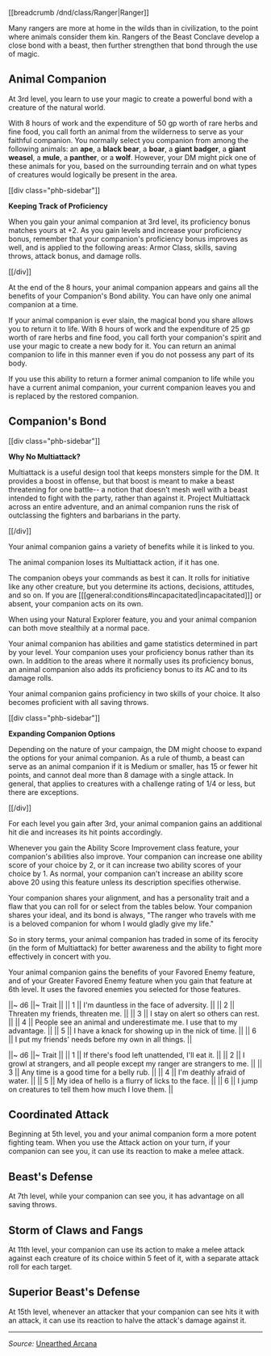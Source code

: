 [[breadcrumb /dnd/class/Ranger|Ranger]]

Many rangers are more at home in the wilds than in civilization, to the point where animals consider them kin. Rangers of the Beast Conclave develop a close bond with a beast, then further strengthen that bond through the use of magic.

## Animal Companion

At 3rd level, you learn to use your magic to create a powerful bond with a creature of the natural world.

With 8 hours of work and the expenditure of 50 gp worth of rare herbs and fine food, you call forth an animal from the wilderness to serve as your faithful companion. You normally select you companion from among the following animals: an **ape**, a **black bear**, a **boar**, a **giant badger**, a **giant weasel**, a **mule**, a **panther**, or a **wolf**. However, your DM might pick one of these animals for you, based on the surrounding terrain and on what types of creatures would logically be present in the area.

[[div class="phb-sidebar"]]

**Keeping Track of Proficiency**

When you gain your animal companion at 3rd level, its proficiency bonus matches yours at +2. As you gain levels and increase your proficiency bonus, remember that your companion's proficiency bonus improves as well, and is applied to the following areas: Armor Class, skills, saving throws, attack bonus, and damage rolls.

[[/div]]

At the end of the 8 hours, your animal companion appears and gains all the benefits of your Companion's Bond ability. You can have only one animal companion at a time.

If your animal companion is ever slain, the magical bond you share allows you to return it to life. With 8 hours of work and the expenditure of 25 gp worth of rare herbs and fine food, you call forth your companion's spirit and use your magic to create a new body for it. You can return an animal companion to life in this manner even if you do not possess any part of its body.

If you use this ability to return a former animal companion to life while you have a current animal companion, your current companion leaves you and is replaced by the restored companion.

## Companion's Bond

[[div class="phb-sidebar"]]

**Why No Multiattack?**

Multiattack is a useful design tool that keeps monsters simple for the DM. It provides a boost in offense, but that boost is meant to make a beast threatening for one battle-- a notion that doesn't mesh well with a beast intended to fight with the party, rather than against it. Project Multiattack across an entire adventure, and an animal companion runs the risk of outclassing the fighters and barbarians in the party. 

[[/div]]

Your animal companion gains a variety of benefits while it is linked to you.

The animal companion loses its Multiattack action, if it has one.

The companion obeys your commands as best it can. It rolls for initiative like any other creature, but you determine its actions, decisions, attitudes, and so on. If you are [[[general:conditions#incapacitated|incapacitated]]] or absent, your companion acts on its own.

When using your Natural Explorer feature, you and your animal companion can both move stealthily at a normal pace.

Your animal companion has abilities and game statistics determined in part by your level. Your companion uses your proficiency bonus rather than its own. In addition to the areas where it normally uses its proficiency bonus, an animal companion also adds its proficiency bonus to its AC and to its damage rolls.

Your animal companion gains proficiency in two skills of your choice. It also becomes proficient with all saving throws.

[[div class="phb-sidebar"]]

**Expanding Companion Options**

Depending on the nature of your campaign, the DM might choose to expand the options for your animal companion. As a rule of thumb, a beast can serve as an animal companion if it is Medium or smaller, has 15 or fewer hit points, and cannot deal more than 8 damage with a single attack. In general, that applies to creatures with a challenge rating of 1/4 or less, but there are exceptions.

[[/div]]

For each level you gain after 3rd, your animal companion gains an additional hit die and increases its hit points accordingly.

Whenever you gain the Ability Score Improvement class feature, your companion's abilities also improve. Your companion can increase one ability score of your choice by 2, or it can increase two ability scores of your choice by 1. As normal, your companion can't increase an ability score above 20 using this feature unless its description specifies otherwise.

Your companion shares your alignment, and has a personality trait and a flaw that you can roll for or select from the tables below. Your companion shares your ideal, and its bond is always, "The ranger who travels with me is a beloved companion for whom I would gladly give my life."

So in story terms, your animal companion has traded in some of its ferocity (in the form of Multiattack) for better awareness and the ability to fight more effectively in concert with you.

Your animal companion gains the benefits of your Favored Enemy feature, and of your Greater Favored Enemy feature when you gain that feature at 6th level. It uses the favored enemies you selected for those features.

||~ d6  ||~ Trait ||
|| 1 || I'm dauntless in the face of adversity. ||
|| 2 || Threaten my friends, threaten me. ||
|| 3 || I stay on alert so others can rest. ||
|| 4 || People see an animal and underestimate me. I use that to my advantage. ||
|| 5 || I have a knack for showing up in the nick of time. ||
|| 6 || I put my friends' needs before my own in all things. ||

||~ d6  ||~ Trait ||
|| 1 || If there's food left unattended, I'll eat it. ||
|| 2 || I growl at strangers, and all people except my ranger are strangers to me. ||
|| 3 || Any time is a good time for a belly rub. ||
|| 4 || I'm deathly afraid of water. ||
|| 5 || My idea of hello is a flurry of licks to the face. ||
|| 6 || I jump on creatures to tell them how much I love them. ||

## Coordinated Attack

Beginning at 5th level, you and your animal companion form a more potent fighting team. When you use the Attack action on your turn, if your companion can see you, it can use its reaction to make a melee attack.

## Beast's Defense

At 7th level, while your companion can see you, it has advantage on all saving throws.

## Storm of Claws and Fangs

At 11th level, your companion can use its action to make a melee attack against each creature of its choice within 5 feet of it, with a separate attack roll for each target.

## Superior Beast's Defense

At 15th level, whenever an attacker that your companion can see hits it with an attack, it can use its reaction to halve the attack's damage against it.

----

*Source:* [Unearthed Arcana](http://media.wizards.com/2016/dnd/UA_RevisedRanger.pdf)
